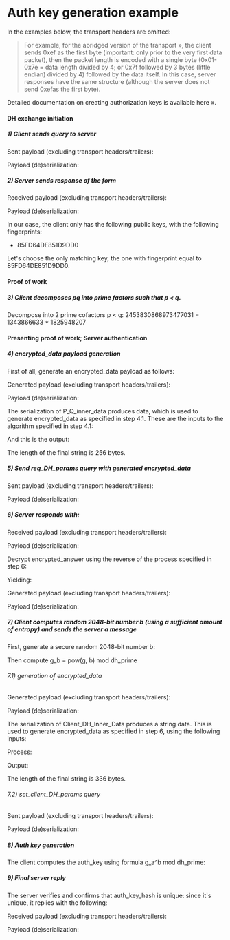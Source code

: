 # Auth key generation example

In the examples below, the transport headers are omitted:

> For example, for the abridged version of the transport », the client sends 0xef as the first byte (important: only prior to the very first data packet), then the packet length is encoded with a single byte (0x01-0x7e = data length divided by 4; or 0x7f followed by 3 bytes (little endian) divided by 4) followed by the data itself. In this case, server responses have the same structure (although the server does not send 0xefas the first byte).

Detailed documentation on creating authorization keys is available here ».

#### DH exchange initiation

##### 1) Client sends query to server

Sent payload (excluding transport headers/trailers):

Payload (de)serialization:

##### 2) Server sends response of the form

Received payload (excluding transport headers/trailers):

Payload (de)serialization:

In our case, the client only has the following public keys, with the following fingerprints:

- 85FD64DE851D9DD0

Let's choose the only matching key, the one with fingerprint equal to 85FD64DE851D9DD0.

#### Proof of work

##### 3) Client decomposes pq into prime factors such that p < q.

Decompose into 2 prime cofactors p < q: 2453830868973477031 = 1343866633 * 1825948207

#### Presenting proof of work; Server authentication

##### 4) encrypted_data payload generation

First of all, generate an encrypted_data payload as follows:

Generated payload (excluding transport headers/trailers):

Payload (de)serialization:

The serialization of P_Q_inner_data produces data, which is used to generate encrypted_data as specified in step 4.1.
These are the inputs to the algorithm specified in step 4.1:

And this is the output:

The length of the final string is 256 bytes.

##### 5) Send req_DH_params query with generated encrypted_data

Sent payload (excluding transport headers/trailers):

Payload (de)serialization:

##### 6) Server responds with:

Received payload (excluding transport headers/trailers):

Payload (de)serialization:

Decrypt encrypted_answer using the reverse of the process specified in step 6:

Yielding:

Generated payload (excluding transport headers/trailers):

Payload (de)serialization:

##### 7) Client computes random 2048-bit number b (using a sufficient amount of entropy) and sends the server a message

First, generate a secure random 2048-bit number b:

Then compute g_b = pow(g, b) mod dh_prime

###### 7.1) generation of encrypted_data

Generated payload (excluding transport headers/trailers):

Payload (de)serialization:

The serialization of Client_DH_Inner_Data produces a string data. This is used to generate encrypted_data as specified in step 6, using the following inputs:

Process:

Output:

The length of the final string is 336 bytes.

###### 7.2) set_client_DH_params query

Sent payload (excluding transport headers/trailers):

Payload (de)serialization:

##### 8) Auth key generation

The client computes the auth_key using formula g_a^b mod dh_prime:

##### 9) Final server reply

The server verifies and confirms that auth_key_hash is unique: since it's unique, it replies with the following:

Received payload (excluding transport headers/trailers):

Payload (de)serialization:

